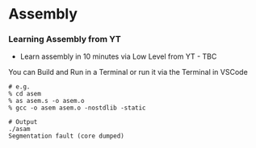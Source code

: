 # Assembly

### Learning Assembly from YT

- Learn assembly in 10 minutes via Low Level from YT - TBC

You can Build and Run in a Terminal or run it via the Terminal in VSCode
```
# e.g.
% cd asem
% as asem.s -o asem.o
% gcc -o asem asem.o -nostdlib -static

# Output
./asam
Segmentation fault (core dumped)
```

